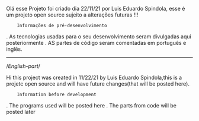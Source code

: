 
Olá esse Projeto foi criado dia 22/11/21 por Luis Eduardo Spindola, esse é um projeto open source sujeito a alterações futuras !!!

        Informações de pré-desenvolvimento

. As tecnologias usadas para o seu desenvolvimento seram divulgadas aqui posteriormente 
. AS partes de código seram comentadas em português e inglês. 


-----------------------------------------------------------------------

/*English-part*/

Hi this project was created in 11/22/21 by Luis Eduardo Spindola,this is a projetc open source and will have future changes(that will be posted here).

        Information before development

. The programs used will be posted here
. The parts from code will be posted later